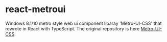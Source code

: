 # react-metroui

Windows 8.1/10 metro style web ui component libaray 'Metro-UI-CSS' that rewrote in React with TypeScript. The original repository is here [Metro-UI-CSS](https://github.com/olton/Metro-UI-CSS).
